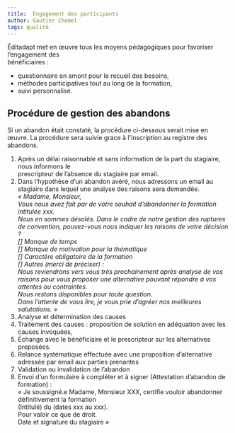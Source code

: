 ```yaml
---
title:  Engagement des participants
author: Gautier Chomel
tags: qualité
---
```


Éditadapt met en œuvre tous les moyens pédagogiques pour favoriser l’engagement des  
bénéficiaires : 
* questionnaire en amont pour le recueil des besoins, 
* méthodes participatives tout au long  de la formation, 
* suivi personnalisé. 

## Procédure de gestion des abandons  
Si un abandon était constaté, la procédure ci-dessous serait mise en œuvre. La procédure sera suivie grace à l'inscription au registre des abandons.
1) Après un délai raisonnable et sans information de la part du stagiaire, nous informons le  
prescripteur de l’absence du stagiaire par email.  
2) Dans l’hypothèse d’un abandon avéré, nous adressons un email au stagiaire dans lequel une  analyse des raisons sera demandée.  
*« Madame, Monsieur,  
Vous nous avez fait par de votre souhait d’abandonner la formation intitulée xxx.  
Nous en sommes désolés. Dans le cadre de notre gestion des ruptures de convention, pouvez-vous nous indiquer les raisons de votre décision ?  
[] Manque de temps  
[] Manque de motivation pour la thématique  
[] Caractère obligatoire de la formation  
[] Autres (merci de préciser) :  
Nous reviendrons vers vous très prochainement après analyse de vos raisons pour vous proposer une alternative pouvant répondre à vos attentes ou contraintes.  
Nous restons disponibles pour toute question.  
Dans l’attente de vous lire, je vous prie d’agréer nos meilleures salutations. »*
3) Analyse et détermination des causes  
4) Traitement des causes : proposition de solution en adéquation avec les causes invoquées,  
5) Échange avec le bénéficiaire et le prescripteur sur les alternatives proposées.
6) Relance systématique effectuée avec une proposition d’alternative adressée par email aux parties prenantes  
7) Validation ou invalidation de l’abandon  
8) Envoi d’un formulaire à compléter et à signer (Attestation d’abandon de formation) :  
« Je soussigné.e Madame, Monsieur XXX, certifie vouloir abandonner définitivement la formation  
(Intitulé) du (dates xxx au xxx).  
Pour valoir ce que de droit.  
Date et signature du stagiaire »